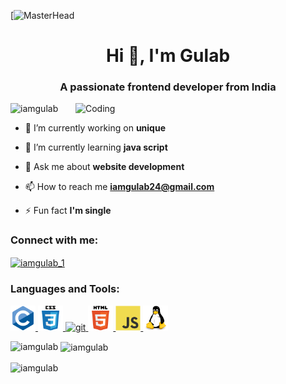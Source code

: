 [![MasterHead](https://media.licdn.com/dms/image/C5612AQErLJQyuT4h2Q/article-inline_image-shrink_400_744/0/1624597705774?e=2147483647&v=beta&t=CUqQ50dArmsbi9pZgeLdAfOFe8FCno8gLnsT8pGUI_w)

<h1 align="center">Hi 👋, I'm Gulab</h1>
<h3 align="center">A passionate frontend developer from India</h3>
<img align="right" alt="Coding" width="400" src="https://miro.medium.com/v2/resize:fit:2000/format:webp/1*-ntL3Dsvc-dJ5cLGRtSuEw.gif"><p align="left"> <img src="https://komarev.com/ghpvc/?username=iamgulab&label=Profile%20views&color=0e75b6&style=flat" alt="iamgulab" /> </p>

- 🔭 I’m currently working on **unique**

- 🌱 I’m currently learning **java script**

- 💬 Ask me about **website development**

- 📫 How to reach me **iamgulab24@gmail.com**

- ⚡ Fun fact **I'm single**

<h3 align="left">Connect with me:</h3>
<p align="left">
<a href="https://instagram.com/iamgulab_1" target="blank"><img align="center" src="https://raw.githubusercontent.com/rahuldkjain/github-profile-readme-generator/master/src/images/icons/Social/instagram.svg" alt="iamgulab_1" height="30" width="40" /></a>
</p>

<h3 align="left">Languages and Tools:</h3>
<p align="left"> <a href="https://www.cprogramming.com/" target="_blank" rel="noreferrer"> <img src="https://raw.githubusercontent.com/devicons/devicon/master/icons/c/c-original.svg" alt="c" width="40" height="40"/> </a> <a href="https://www.w3schools.com/css/" target="_blank" rel="noreferrer"> <img src="https://raw.githubusercontent.com/devicons/devicon/master/icons/css3/css3-original-wordmark.svg" alt="css3" width="40" height="40"/> </a> <a href="https://git-scm.com/" target="_blank" rel="noreferrer"> <img src="https://www.vectorlogo.zone/logos/git-scm/git-scm-icon.svg" alt="git" width="40" height="40"/> </a> <a href="https://www.w3.org/html/" target="_blank" rel="noreferrer"> <img src="https://raw.githubusercontent.com/devicons/devicon/master/icons/html5/html5-original-wordmark.svg" alt="html5" width="40" height="40"/> </a> <a href="https://developer.mozilla.org/en-US/docs/Web/JavaScript" target="_blank" rel="noreferrer"> <img src="https://raw.githubusercontent.com/devicons/devicon/master/icons/javascript/javascript-original.svg" alt="javascript" width="40" height="40"/> </a> <a href="https://www.linux.org/" target="_blank" rel="noreferrer"> <img src="https://raw.githubusercontent.com/devicons/devicon/master/icons/linux/linux-original.svg" alt="linux" width="40" height="40"/> </a> </p>

<p><img align="left" src="https://github-readme-stats.vercel.app/api/top-langs?username=iamgulab&show_icons=true&locale=en&layout=compact" alt="iamgulab" /></p>

<p>&nbsp;<img align="center" src="https://github-readme-stats.vercel.app/api?username=iamgulab&show_icons=true&locale=en" alt="iamgulab" /></p>

<p><img align="center" src="https://github-readme-streak-stats.herokuapp.com/?user=iamgulab&" alt="iamgulab" /></p>
